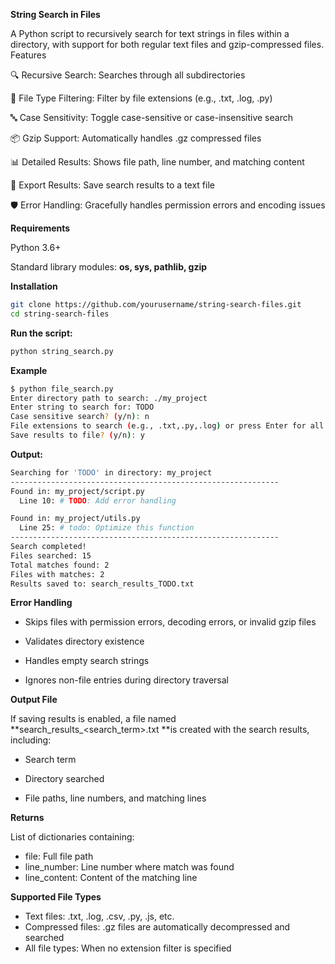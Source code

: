 **String Search in Files**

A Python script to recursively search for text strings in files within a directory, with support for both regular text files and gzip-compressed files.
Features

🔍 Recursive Search: Searches through all subdirectories

📁 File Type Filtering: Filter by file extensions (e.g., .txt, .log, .py)

🔤 Case Sensitivity: Toggle case-sensitive or case-insensitive search

📦 Gzip Support: Automatically handles .gz compressed files

📊 Detailed Results: Shows file path, line number, and matching content

💾 Export Results: Save search results to a text file

🛡️ Error Handling: Gracefully handles permission errors and encoding issues

**Requirements**

Python 3.6+

Standard library modules: **os, sys, pathlib, gzip**

 
**Installation**

```bash
git clone https://github.com/yourusername/string-search-files.git
cd string-search-files
```

**Run the script:**

```bash
python string_search.py
```

**Example**
```bash
$ python file_search.py
Enter directory path to search: ./my_project
Enter string to search for: TODO
Case sensitive search? (y/n): n
File extensions to search (e.g., .txt,.py,.log) or press Enter for all: .py
Save results to file? (y/n): y
```

**Output:**

```bash
Searching for 'TODO' in directory: my_project
------------------------------------------------------------
Found in: my_project/script.py
  Line 10: # TODO: Add error handling

Found in: my_project/utils.py
  Line 25: # todo: Optimize this function
------------------------------------------------------------
Search completed!
Files searched: 15
Total matches found: 2
Files with matches: 2
Results saved to: search_results_TODO.txt
```

**Error Handling**





* Skips files with permission errors, decoding errors, or invalid gzip files


* Validates directory existence


* Handles empty search strings


* Ignores non-file entries during directory traversal

**Output File**

If saving results is enabled, a file named **search_results_<search_term>.txt **is created with the search results, including:


* Search term

* Directory searched

* File paths, line numbers, and matching lines

**Returns**

List of dictionaries containing:

* file: Full file path
* line_number: Line number where match was found
* line_content: Content of the matching line

**Supported File Types**

* Text files: .txt, .log, .csv, .py, .js, etc.
* Compressed files: .gz files are automatically decompressed and searched
* All file types: When no extension filter is specified
